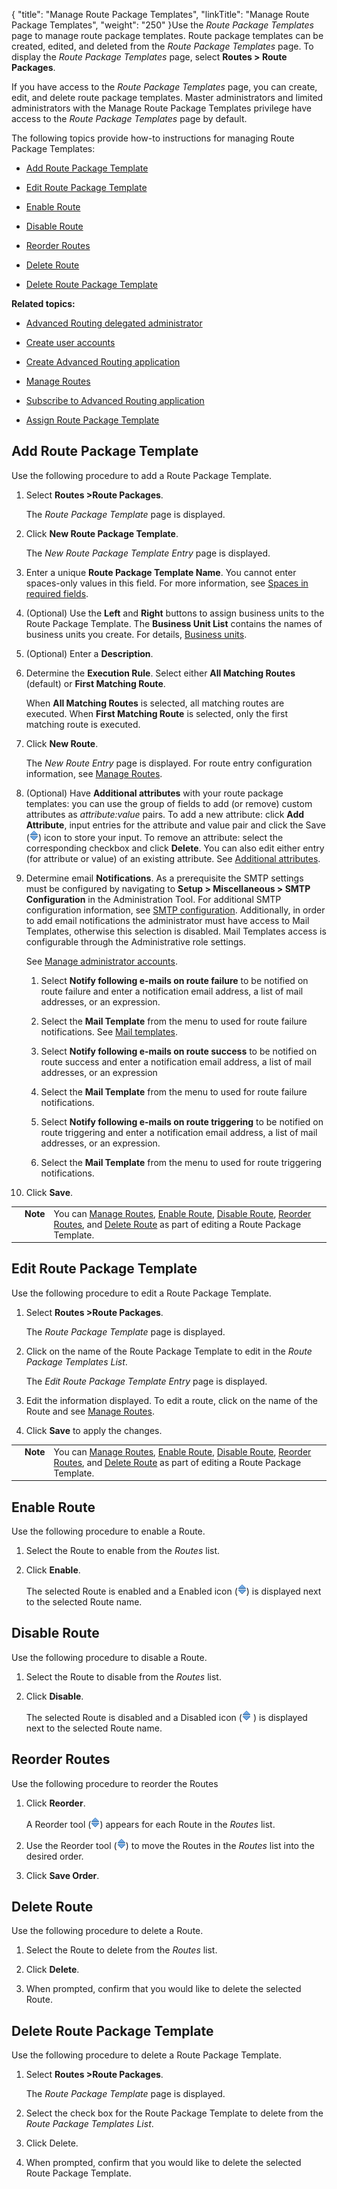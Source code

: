 {
    "title": "Manage Route Package Templates",
    "linkTitle": "Manage Route Package Templates",
    "weight": "250"
}Use the *Route Package Templates* page to manage route package templates. Route package templates can be created, edited, and deleted from the *Route Package Templates* page. To display the *Route Package Templates* page, select **Routes &gt; Route Packages**.



If you have access to the *Route Package Templates* page, you can create, edit, and delete route package templates. Master administrators and limited administrators with the Manage Route Package Templates privilege have access to the *Route Package Templates* page by default.



The following topics provide how-to instructions for managing Route Package Templates:



-   [Add Route Package Template](#add)

-   [Edit Route Package Template](#edit)

-   [Enable Route](#enable)

-   [Disable Route](#disable)

-   [Reorder Routes](#reorder)

-   [Delete Route](#delete)

-   [Delete Route Package Template](#delete_template)



**Related topics:**



-   [Advanced Routing delegated administrator](../t_st_create_delegated_administrator2)

-   [Create user accounts](../t_st_create_user_accounts)

-   [Create Advanced Routing application](../t_st_create_advanced_routing_application)

-   [Manage Routes](../t_st_manage_routes)

-   [Subscribe to Advanced Routing application](../t_st_subscribe_advanced_routing_application)

-   [Assign Route Package Template](../t_st_assign_route_package_template)



## <span id="Add"></span>Add Route Package Template



Use the following procedure to add a Route Package Template.



1.  Select **Routes >Route Packages**.  

    The *Route Package Template* page is displayed.

2.  Click **New Route Package Template**.  

    The *New Route Package Template Entry* page is displayed.

3.  Enter a unique **Route Package Template Name**. You cannot enter spaces-only values in this field. For more information, see [Spaces in required fields](../../../accounts/useraccounts/t_st_create_user_account).

4.  (Optional) Use the **Left** and **Right** buttons to assign business units to the Route Package Template. The **Business Unit List** contains the names of business units you create. For details, [Business units](../../../c_st_advancedaccountadministration/c_st_businessunits).

5.  (Optional) Enter a **Description**.

6.  Determine the **Execution Rule**. Select either **All Matching Routes** (default) or **First Matching Route**.  

    When **All Matching Routes** is selected, all matching routes are executed. When **First Matching Route** is selected, only the first matching route is executed.

7.  Click **New Route**.  

    The *New Route Entry* page is displayed. For route entry configuration information, see [Manage Routes](../t_st_manage_routes).

8.  (Optional) Have **Additional attributes** with your route package templates: you can use the group of fields to add (or remove) custom attributes as *attribute:value* pairs. To add a new attribute: click **Add Attribute**, input entries for the attribute and value pair and click the Save (![](reordericon.png)) icon to store your input. To remove an attribute: select the corresponding checkbox and click **Delete**. You can also edit either entry (for attribute or value) of an existing attribute. See [Additional attributes](../../../c_st_setup/t_st_mailtemplates/c_st_mail_template_commands_variables).

9.  Determine email **Notifications**. As a prerequisite the SMTP settings must be configured by navigating to **Setup > Miscellaneous > SMTP Configuration** in the Administration Tool. For additional SMTP configuration information, see [SMTP configuration](../../../c_st_setup/c_st_miscellaneousconfiguration/t_st_smtpconfiguration). Additionally, in order to add email notifications the administrator must have access to Mail Templates, otherwise this selection is disabled. Mail Templates access is configurable through the Administrative role settings.

    See [Manage administrator accounts](../../../c_st_advancedaccountadministration/c_st_manageadministratoraccounts).

    1.  Select **Notify following e-mails on route failure** to be notified on route failure and enter a notification email address, a list of mail addresses, or an expression.

    2.  Select the **Mail Template** from the menu to used for route failure notifications. See [Mail templates](../../../c_st_setup/t_st_mailtemplates).

    3.  Select **Notify following e-mails on route success** to be notified on route success and enter a notification email address, a list of mail addresses, or an expression

    4.  Select the **Mail Template** from the menu to used for route failure notifications.

    5.  Select **Notify following e-mails on route triggering** to be notified on route triggering and enter a notification email address, a list of mail addresses, or an expression.

    6.  Select the **Mail Template** from the menu to used for route triggering notifications.

10. Click **Save**.



<table cellpadding="0" cellspacing="0">
   <col/>
   <col/>
   <col/>
      <tr>
         <td valign="top">         </td>
         <td valign="top"><span><b>Note</b></span>
         </td>
         <td data-mc-autonum="&lt;b&gt;Note&lt;/b&gt;" valign="top">You can <a href="../t_st_manage_routes" xrefformat="{paratext}">Manage Routes</a>, <a href="#enable" xrefformat="{paratext}">Enable Route</a>, <a href="#disable" xrefformat="{paratext}">Disable Route</a>, <a href="#reorder" xrefformat="{paratext}">Reorder Routes</a>, and <a href="#delete" xrefformat="{paratext}">Delete Route</a> as part of editing a Route Package Template.          </td>
      </tr>
</table>



## <span id="Edit"></span>Edit Route Package Template



Use the following procedure to edit a Route Package Template.



1.  Select **Routes >Route Packages**.  

    The *Route Package Template* page is displayed.

2.  Click on the name of the Route Package Template to edit in the *Route Package Templates List*.  

    The *Edit Route Package Template Entry* page is displayed.

3.  Edit the information displayed. To edit a route, click on the name of the Route and see [Manage Routes](../t_st_manage_routes).

4.  Click **Save** to apply the changes.



<table cellpadding="0" cellspacing="0">
   <col/>
   <col/>
   <col/>
      <tr>
         <td valign="top">         </td>
         <td valign="top"><span><b>Note</b></span>
         </td>
         <td data-mc-autonum="&lt;b&gt;Note&lt;/b&gt;" valign="top">You can <a href="../t_st_manage_routes" xrefformat="{paratext}">Manage Routes</a>, <a href="#enable" xrefformat="{paratext}">Enable Route</a>, <a href="#disable" xrefformat="{paratext}">Disable Route</a>, <a href="#reorder" xrefformat="{paratext}">Reorder Routes</a>, and <a href="#delete" xrefformat="{paratext}">Delete Route</a> as part of editing a Route Package Template.          </td>
      </tr>
</table>



## <span id="Enable"></span>Enable Route



Use the following procedure to enable a Route.



1.  Select the Route to enable from the *Routes* list.

2.  Click **Enable**.  

    The selected Route is enabled and a Enabled icon (![Enabled](reordericon.png)) is displayed next to the selected Route name.



## <span id="Disable"></span>Disable Route



Use the following procedure to disable a Route.



1.  Select the Route to disable from the *Routes* list.

2.  Click **Disable**.  

    The selected Route is disabled and a Disabled icon (![Disabled](reordericon.png) ) is displayed next to the selected Route name.



## <span id="Reorder"></span>Reorder Routes



Use the following procedure to reorder the Routes



1.  Click **Reorder**.  

    A Reorder tool (![Reorder](reordericon.png)) appears for each Route in the *Routes* list.

2.  Use the Reorder tool (![Reorder](reordericon.png)) to move the Routes in the *Routes* list into the desired order.

3.  Click **Save Order**.



## <span id="Delete"></span>Delete Route



Use the following procedure to delete a Route.



1.  Select the Route to delete from the *Routes* list.

2.  Click **Delete**.

3.  When prompted, confirm that you would like to delete the selected Route.



## <span id="Delete_template"></span>Delete Route Package Template



Use the following procedure to delete a Route Package Template.



1.  Select **Routes >Route Packages**.  

    The *Route Package Template* page is displayed.

2.  Select the check box for the Route Package Template to delete from the *Route Package Templates List*.

3.  Click Delete.

4.  When prompted, confirm that you would like to delete the selected Route Package Template.

